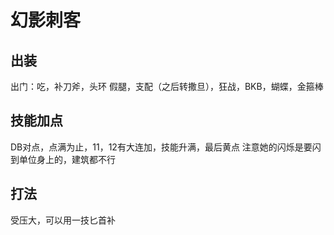 # 幻影刺客

## 出装
出门：吃，补刀斧，头环
假腿，支配（之后转撒旦），狂战，BKB，蝴蝶，金箍棒

## 技能加点
DB对点，点满为止，11，12有大连加，技能升满，最后黄点
注意她的闪烁是要闪到单位身上的，建筑都不行

## 打法
受压大，可以用一技匕首补